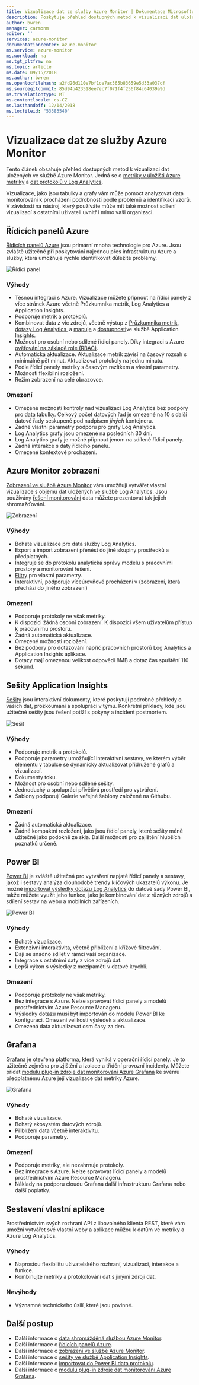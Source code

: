 ```yaml
---
title: Vizualizace dat ze služby Azure Monitor | Dokumentace Microsoftu
description: Poskytuje přehled dostupných metod k vizualizaci dat uložených ve službě Azure Monitor, včetně dat z úložiště metriky a Log Analytics.
author: bwren
manager: carmonm
editor: ''
services: azure-monitor
documentationcenter: azure-monitor
ms.service: azure-monitor
ms.workload: na
ms.tgt_pltfrm: na
ms.topic: article
ms.date: 09/15/2018
ms.author: bwren
ms.openlocfilehash: a2fd26d110e7bf1ce7ac365b83659e5d33a037df
ms.sourcegitcommit: 85d94b423518ee7ec7f071f4f256f84c64039a9d
ms.translationtype: MT
ms.contentlocale: cs-CZ
ms.lasthandoff: 12/14/2018
ms.locfileid: "53383540"
---
```

# <a name="visualizing-data-from-azure-monitor"></a>Vizualizace dat ze služby Azure Monitor
Tento článek obsahuje přehled dostupných metod k vizualizaci dat uložených ve službě Azure Monitor. Jedná se o [metriky v úložišti Azure metriky](../azure-monitor/platform/data-collection.md#metrics) a [dat protokolů v Log Analytics](../azure-monitor/platform/data-collection.md#logs). 

Vizualizace, jako jsou tabulky a grafy vám může pomoct analyzovat data monitorování k procházení podrobností podle problémů a identifikaci vzorů. V závislosti na nástroj, který používáte může mít také možnost sdílení vizualizací s ostatními uživateli uvnitř i mimo vaši organizaci.

## <a name="azure-dashboards"></a>Řídicích panelů Azure
[Řídicích panelů Azure](../azure-portal/azure-portal-dashboards.md) jsou primární mnoha technologie pro Azure. Jsou zvláště užitečné při poskytování najednou přes infrastrukturu Azure a služby, která umožňuje rychle identifikovat důležité problémy.

![Řídicí panel](media/visualizations/dashboard.png)

### <a name="advantages"></a>Výhody
- Těsnou integraci s Azure. Vizualizace můžete připnout na řídicí panely z více stránek Azure včetně Průzkumníka metrik, Log Analytics a Application Insights.
- Podporuje metrik a protokolů.
- Kombinovat data z víc zdrojů, včetně výstup z [Průzkumníka metrik](../azure-monitor/platform/metrics-charts.md), [dotazy Log Analytics](../azure-monitor/log-query/log-query-overview.md), a [mapuje](../application-insights/app-insights-app-map.md) a [dostupnosti]()ve službě Application Insights.
- Možnost pro osobní nebo sdílené řídicí panely. Díky integraci s Azure [ověřování na základě role (RBAC)](../role-based-access-control/overview.md).
- Automatická aktualizace. Aktualizace metrik závisí na časový rozsah s minimálně pět minut. Aktualizovat protokoly na jednu minutu.
- Podle řídicí panely metriky s časovým razítkem a vlastní parametry.
- Možnosti flexibilní rozložení.
- Režim zobrazení na celé obrazovce.


### <a name="limitations"></a>Omezení
- Omezené možnosti kontroly nad vizualizací Log Analytics bez podpory pro data tabulky. Celkový počet datových řad je omezené na 10 s další datové řady seskupené pod nadpisem _jiných_ kontejneru.
- Žádné vlastní parametry podporu pro grafy Log Analytics.
- Log Analytics grafy jsou omezené na posledních 30 dní.
- Log Analytics grafy je možné připnout jenom na sdílené řídicí panely.
- Žádná interakce s daty řídicího panelu.
- Omezené kontextové procházení.

## <a name="azure-monitor-views"></a>Azure Monitor zobrazení
[Zobrazení ve službě Azure Monitor](../azure-monitor/platform/view-designer.md) vám umožňují vytvářet vlastní vizualizace s objemu dat uložených ve službě Log Analytics. Jsou používány [řešení monitorování](../azure-monitor/insights/solutions.md) data můžete prezentovat tak jejich shromažďování.

![Zobrazení](media/visualizations/view.png)

### <a name="advantages"></a>Výhody
- Bohaté vizualizace pro data služby Log Analytics.
- Export a import zobrazení přenést do jiné skupiny prostředků a předplatných.
- Integruje se do protokolu analytická správy modelu s pracovními prostory a monitorování řešení.
- [Filtry](../azure-monitor/platform/view-designer-filters.md) pro vlastní parametry.
- Interaktivní, podporuje víceúrovňové procházení v (zobrazení, která přechází do jiného zobrazení)

### <a name="limitations"></a>Omezení
- Podporuje protokoly ne však metriky.
- K dispozici žádná osobní zobrazení. K dispozici všem uživatelům přístup k pracovnímu prostoru.
- Žádná automatická aktualizace.
- Omezené možnosti rozložení.
- Bez podpory pro dotazování napříč pracovních prostorů Log Analytics a Application Insights aplikace.
- Dotazy mají omezenou velikost odpovědi 8MB a dotaz čas spuštění 110 sekund.



## <a name="application-insights-workbooks"></a>Sešity Application Insights
[Sešity](../application-insights/app-insights-usage-workbooks.md) jsou interaktivní dokumenty, které poskytují podrobné přehledy o vašich dat, prozkoumání a spolupráci v týmu. Konkrétní příklady, kde jsou užitečné sešity jsou řešení potíží s pokyny a incident postmortem.

![Sešit](media/visualizations/workbook.png)

### <a name="advantages"></a>Výhody
- Podporuje metrik a protokolů.
- Podporuje parametry umožňující interaktivní sestavy, ve kterém výběr elementu v tabulce se dynamicky aktualizovat přidružené grafů a vizualizací.
- Dokumenty toku.
- Možnost pro osobní nebo sdílené sešity.
- Jednoduchý a spolupráci přívětivá prostředí pro vytváření.
- Šablony podporují Galerie veřejné šablony založené na Githubu.

### <a name="limitations"></a>Omezení
- Žádná automatická aktualizace.
- Žádné kompaktní rozložení, jako jsou řídicí panely, které sešity méně užitečné jako podokně ze skla. Další možnosti pro zajištění hlubších poznatků určené.


## <a name="power-bi"></a>Power BI
[Power BI](https://powerbi.microsoft.com/documentation/powerbi-service-get-started/) je zvláště užitečná pro vytváření napjaté řídicí panely a sestavy, jakož i sestavy analýza dlouhodobé trendy klíčových ukazatelů výkonu. Je možné [importovat výsledky dotazu Log Analytics](../azure-monitor/platform/powerbi.md) do datové sady Power BI, takže můžete využít jeho funkce, jako je kombinování dat z různých zdrojů a sdílení sestav na webu a mobilních zařízeních.

![Power BI](media/visualizations/power-bi.png)

### <a name="advantages"></a>Výhody
- Bohaté vizualizace.
- Extenzivní interaktivita, včetně přiblížení a křížové filtrování.
- Dají se snadno sdílet v rámci vaší organizace.
- Integrace s ostatními daty z více zdrojů dat.
- Lepší výkon s výsledky z mezipaměti v datové krychli.


### <a name="limitations"></a>Omezení
- Podporuje protokoly ne však metriky.
- Bez integrace s Azure. Nelze spravovat řídicí panely a modelů prostřednictvím Azure Resource Manageru.
- Výsledky dotazu musí být importován do modelu Power BI ke konfiguraci. Omezení velikosti výsledek a aktualizace.
- Omezená data aktualizovat osm časy za den.


## <a name="grafana"></a>Grafana
[Grafana](https://grafana.com/) je otevřená platforma, která vyniká v operační řídicí panely. Je to užitečné zejména pro zjištění a izolace a třídění provozní incidenty. Můžete přidat [modulu plug-in zdroje dat monitorování Azure Grafana](../monitoring-and-diagnostics/monitor-send-to-grafana.md) ke svému předplatnému Azure její vizualizace dat metriky Azure.

![Grafana](media/visualizations/grafana.png)

### <a name="advantages"></a>Výhody
- Bohaté vizualizace.
- Bohatý ekosystém datových zdrojů.
- Přiblížení data včetně interaktivitu.
- Podporuje parametry.

### <a name="limitations"></a>Omezení
- Podporuje metriky, ale nezahrnuje protokoly.
- Bez integrace s Azure. Nelze spravovat řídicí panely a modelů prostřednictvím Azure Resource Manageru.
- Náklady na podporu cloudu Grafana další infrastrukturu Grafana nebo další poplatky.


## <a name="build-your-own-custom-application"></a>Sestavení vlastní aplikace
Prostřednictvím svých rozhraní API z libovolného klienta REST, které vám umožní vytvářet své vlastní weby a aplikace můžou k datům ve metriky a Azure Log Analytics.

### <a name="advantages"></a>Výhody
- Naprostou flexibilitu uživatelského rozhraní, vizualizaci, interakce a funkce.
- Kombinujte metriky a protokolování dat s jinými zdroji dat.

### <a name="disadvantages"></a>Nevýhody
- Významné technického úsilí, které jsou povinné.


## <a name="next-steps"></a>Další postup
- Další informace o [data shromážděná službou Azure Monitor](../azure-monitor/platform/data-collection.md).
- Další informace o [řídicích panelů Azure](../azure-portal/azure-portal-dashboards.md).
- Další informace o [zobrazení ve službě Azure Monitor](../azure-monitor/platform/view-designer.md).
- Další informace o [sešity ve službě Application Insights](../application-insights/app-insights-usage-workbooks.md).
- Další informace o [importovat do Power BI data protokolu](../azure-monitor/platform/powerbi.md).
- Další informace o [modulu plug-in zdroje dat monitorování Azure Grafana](../monitoring-and-diagnostics/monitor-send-to-grafana.md).
